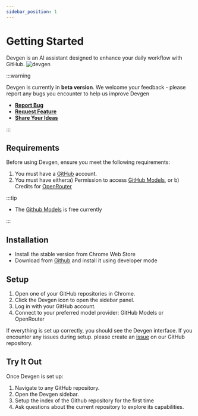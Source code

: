 ```yaml
---
sidebar_position: 1
---
```


# Getting Started

Devgen is an AI assistant designed to enhance your daily workflow with GitHub.
<img src="/img/devgen_first_look.png" alt="devgen" />

:::warning

Devgen is currently in **beta version**. We welcome your feedback - please report any bugs you encounter to help us improve Devgen
* **[Report Bug](https://github.com/getdevgen/devgen/issues/new?assignees=imotai&labels=bug&projects=&template=bug_report.md&title=bug%3A)**
* **[Request Feature](https://github.com/getdevgen/devgen/issues/new?assignees=imotai&labels=enhancement&projects=&template=feature_request.md&title=feat%3A+)**
* **[Share Your Ideas](https://github.com/getdevgen/devgen/discussions)**

:::

## Requirements

Before using Devgen, ensure you meet the following requirements:
1. You must have a [GitHub](https://github.com/) account.
2. You must have either:a) Permission to access [GitHub Models](https://github.com/marketplace/models), or b) Credits for [OpenRouter](https://openrouter.ai/)

:::tip

* The [Github Models](https://github.com/marketplace/models) is free currently

:::

## Installation

* Install the stable version from Chrome Web Store
* Download from [Github](https://github.com/getdevgen/devgen/releases) and install it using developer mode

## Setup

1. Open one of your GitHub repositories in Chrome.
2. Click the Devgen icon to open the sidebar panel.
3. Log in with your GitHub account.
4. Connect to your preferred model provider: GitHub Models or OpenRouter

If everything is set up correctly, you should see the Devgen interface.
If you encounter any issues during setup. please create an [issue](https://github.com/getdevgen/devgen/issues/new/choose) on our GitHub repository.

## Try It Out

Once Devgen is set up:
1. Navigate to any GitHub repository.
2. Open the Devgen sidebar.
3. Setup the index of the Github repository for the first time
4. Ask questions about the current repository to explore its capabilities.
